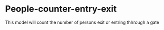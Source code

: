 # People-counter-entry-exit
This model will count the number of persons exit or entring thhrough a gate
